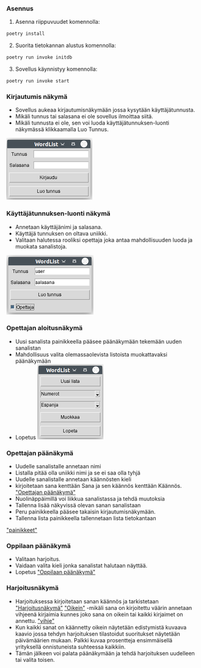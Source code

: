 ### Asennus

1. Asenna riippuvuudet komennolla:

```bash
poetry install
```

2. Suorita tietokannan alustus komennolla:

```bash
poetry run invoke initdb
```

3. Sovellus käynnistyy komennolla:

```bash
poetry run invoke start
```


### Kirjautumis näkymä

- Sovellus aukeaa kirjautumisnäkymään jossa kysytään käyttäjätunnusta.
- Mikäli tunnus tai salasana ei ole sovellus ilmoittaa siitä.
- Mikäli tunnusta ei ole, sen voi luoda käyttäjätunnuksen-luonti näkymässä klikkaamalla Luo Tunnus.

!["Kirjautumis näkymä"](kuvat/login.png)

### Käyttäjätunnuksen-luonti näkymä

- Annetaan käyttäjänimi ja salasana.
- Käyttäjä tunnuksen on oltava uniikki.
- Valitaan halutessa rooliksi opettaja joka antaa mahdollisuuden luoda ja muokata sanalistoja.

!["Käyttäjätunnuksen-luonti"](kuvat/newuser.png)

### Opettajan aloitusnäkymä

- Uusi sanalista painikkeella pääsee päänäkymään tekemään uuden sanalistan
- Mahdollisuus valita olemassaolevista listoista muokattavaksi päänäkymään
- Lopetus
!["Opettajan aloitusnäkymä"](kuvat/opettaja1.png)
### Opettajan päänäkymä

- Uudelle sanalistalle annetaan nimi
- Listalla pitää olla uniikki nimi ja se ei saa olla tyhjä
- Uudelle sanalistalle annetaan käännösten kieli
- kirjoitetaan sana kenttään Sana ja sen käännös kenttään Käännös.
["Opettajan päänäkymä"](kuvat/opettaja2.png)
- Nuolinäppäimillä voi liikkua sanalistassa ja tehdä muutoksia
- Tallenna lisää näkyvissä olevan sanan sanalistaan
- Peru painikkeella pääsee takaisin kirjautumisnäkymään.
- Tallenna lista painikkeella tallennetaan lista tietokantaan

["painikkeet"](kuvat/painikkeet.png)

### Oppilaan päänäkymä

- Valitaan harjoitus.
- Vaidaan valita kieli jonka sanalistat halutaan näyttää.
- Lopetus
["Oppilaan päänäkymä"](kuvat/oppilas1.png)

### Harjoitusnäkymä

- Harjoituksessa kirjoitetaan sanan käännös ja tarkistetaan
["Harjoitusnäkymä"](kuvat/oppilas2.png)
["Oikein"](kuvat/oikein.png)
-mikäli sana on kirjoitettu väärin annetaan vihjeenä kirjaimia kunnes joko sana on oikein tai kaikki kirjaimet on annettu.
["vihje"](kuvat/vihje.png)
- Kun kaikki sanat on käännetty oikein näytetään edistymistä kuvaava kaavio jossa tehdyn harjoituksen tilastoidut suoritukset näytetään päivämäärien mukaan. Palkki kuvaa prosentteja ensimmäisellä yrityksellä onnistuneista suhteessa kaikkiin.
- Tämän jälkeen voi palata päänäkymään ja tehdä harjoituksen uudelleen tai valita toisen.
